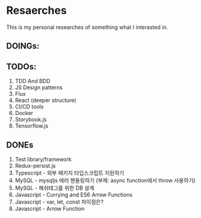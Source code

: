 # Resaerches
This is my personal researches of something what I interasted in.
## DOINGs:

## TODOs:
1. TDD And BDD
2. JS Design patterns
3. Flux
4. React (deeper structure)
5. CI/CD tools
6. Docker
7. Storybook.js
8. Tensorflow.js

## DONEs
1. Test library/framework
2. Redux-persist.js
3. Typescript - 외부 패키지 타입스크립트 지원하기
4. MySQL - mysqljs 에러 핸들링하기 (부제: async function에서 throw 사용하기)
5. MySQL - 해쉬태그를 위한 DB 설계
6. Javascript - Currying and ES6 Arrow Functions
7. Javascript - var, let, const 차이점은?
8. Javascript - Arrow Function